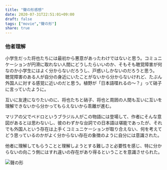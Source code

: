 ```yaml
---
title: "聲の形感想"
date: 2020-07-31T22:51:01+09:00
draft: false
tags: ["movie","聲の形"]
share: true
---
```

### 他者理解  
小学生だった将也たちには最初から悪意があったわけではないと思う。コミュニケーションが円滑に取れない人間にどうしたらいいのか、そもそも聴覚障害が何なのか小学生にはよく分からないだろうし、戸惑いしかないのだろうと思う。
聴覚障害のある人が自分の身近にいたことがないから分からないけれど、たぶん外国人に対する感覚に近いのだと思う。植野が「日本語喋れるの～？」って硝子に言っていたように。
  
互いに友達になりたいのに、将也たちと硝子、将也と周囲の人間も互いに互いを理解できないから分かってもらえないから乖離が進む。
  
マリアの父でペドロというブラジル人がこの物語には登場して、作者にそんな意図があるとは思わないし、彼のわずかな台詞での日本語は堪能であったが、それでも外国人という存在は上手くコミュニケーションが取り合えない、何を考えてどう思っているのかがよく分からない存在の象徴のように自分には意識された。  
  
他者に理解してもらうことと理解しようとする難しさと必要性を感じ、特に分からないの向こう側にはすれ違いの存在があり得るということを意識させられた。
  
![聲の形](\IMG_7471.jpg)
